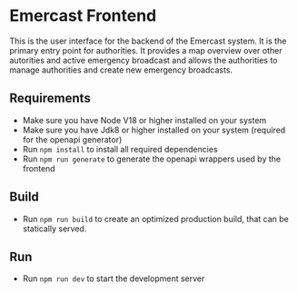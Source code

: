 # Emercast Frontend

This is the user interface for the backend of the Emercast system. It is the primary entry point for authorities. It provides a map overview over other autorities and active emergency broadcast and allows the authorities to manage authorities and create new emergency broadcasts.

## Requirements

- Make sure you have Node V18 or higher installed on your system
- Make sure you have Jdk8 or higher installed on your system (required for the openapi generator)
- Run ```npm install``` to install all required dependencies
- Run ```npm run generate```  to generate the openapi wrappers used by the frontend

## Build
- Run ```npm run build``` to create an optimized production build, that can be statically served.

## Run
- Run ```npm run dev``` to start the development server
